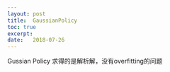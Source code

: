 ```yaml
---
layout: post
title:  GaussianPolicy
toc: true 
excerpt: 
date:   2018-07-26
---
```


Gussian Policy 求得的是解析解，没有overfitting的问题